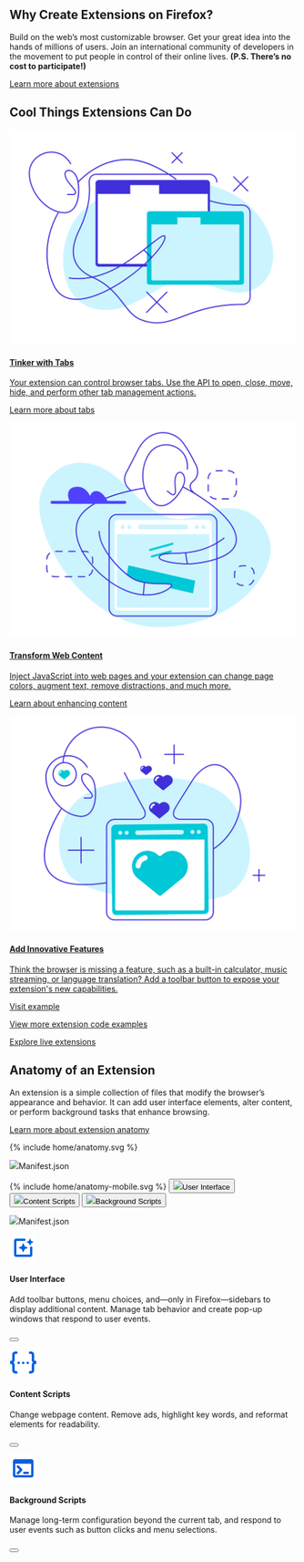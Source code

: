<!-- Section Intro -->
<div class="panel section-intro extra-space bg-dark">
<div class="grid-container grid-x grid-padding-x align-center">
<div class="cell small-12 medium-6 large-5" markdown="1">

## Why Create Extensions on&nbsp;Firefox?

</div>
<div class="cell small-12 medium-6 large-5" markdown="1">

Build on the web’s most customizable browser. Get your great idea into the hands of millions of users. Join an international community of developers in the movement to put people in control of their online lives. __(P.S. There’s no cost to participate!)__

[Learn more about extensions](https://developer.mozilla.org/en-US/docs/Mozilla/Add-ons/WebExtensions/What_are_WebExtensions)

</div>
</div>
</div>
<!-- END: Section Intro -->


<!-- Section Tiles -->
<div class="section-tiles bg-grey">
<div class="tiles-outside">
<div class="grid-container grid-x grid-padding-x align-center">
<div class="cell small-12 medium-8 large-6 text-center" markdown="1">

## Cool Things Extensions Can Do

</div>
</div>
</div>
<div class="tiles-container mobile-slider">
<div class="grid-container grid-x grid-padding-x align-center">

<!-- Tile 1 -->
<a href="https://developer.mozilla.org/en-US/docs/Mozilla/Add-ons/WebExtensions/Working_with_the_Tabs_API" class="cell small-12 large-4 tile tile-block-link">
<div class="block-link" markdown="1">

![Tinker with Tabs](assets/img/Tinker-with-Tabs.svg "Tinker with Tabs")

#### Tinker with Tabs

Your extension can control browser tabs. Use the API to open, close, move, hide, and perform other tab management actions.

<span class="block-link-inline">Learn more about tabs</span>

</div>
</a>
<!-- END: Tile 1 -->

<!-- Tile 2 -->
<a href="https://developer.mozilla.org/en-US/docs/Mozilla/Add-ons/WebExtensions/Content_scripts" class="cell small-12 large-4 tile tile-block-link">
<div class="block-link" markdown="1">

![Transform Web Content](assets/img/Transform-Web-Content.svg "Transform Web Content")

#### Transform Web Content

Inject JavaScript into web pages and your extension can change page colors, augment text, remove distractions, and much more.

<span class="block-link-inline">Learn about enhancing content</span>

</div>
</a>
<!-- END: Tile 2 -->

<!-- Tile 3 -->
<a href="https://developer.mozilla.org/en-US/docs/Mozilla/Add-ons/WebExtensions/user_interface" class="cell small-12 large-4 tile tile-block-link">
<div class="block-link" markdown="1">

![Add Innovative Features](assets/img/Add-Innovative-Features.svg "Add Innovative Features")

#### Add Innovative Features

Think the browser is missing a feature, such as a built-in calculator, music streaming, or language translation? Add a toolbar button to expose your extension's new capabilities.

<span class="block-link-inline">Visit example</span>

</div>
</a>
<!-- END: Tile 3 -->

</div>
</div>
<div class="tiles-outside">
<div class="grid-container grid-x grid-padding-x align-center">
<div class="cell small-12 medium-8 large-6 text-center" markdown="1">

[View more extension code examples](https://developer.mozilla.org/en-US/docs/Mozilla/Add-ons/WebExtensions/Examples)

[Explore live extensions](https://addons.mozilla.org)

</div>
</div>
</div>
</div>
<!-- END: Section Tiles -->


<!-- Section Anatomy of an Extension -->
<div class="section-anatomy panel bg-grey">
<div class="grid-container grid-x grid-padding-x align-center">
<div class="cell small-12 medium-6 large-5" markdown="1">

## Anatomy of an Extension

</div>
<div class="cell small-12 medium-6 large-5" markdown="1">
	
An extension is a simple collection of files that modify the browser’s appearance and behavior. It can add user interface elements, alter content, or perform background tasks that enhance browsing.

[Learn more about extension anatomy](https://developer.mozilla.org/en-US/docs/Mozilla/Add-ons/WebExtensions/Anatomy_of_a_WebExtension)

</div>
</div>
<div class="grid-container grid-x grid-padding-x align-center">
<div class="cell small-12 large-10">

<div class="anatomy-container">
	<div class="anatomy-illustration">
		{% include home/anatomy.svg %}
		<p class="manifest show-for-medium"><img src="{{ "/assets/img/icons/manifest.svg" | relative_url }}">Manifest.json</p>
	</div>
	<div id="anatomy-control" class="anatomy-description">
		{% include home/anatomy-mobile.svg %}
		<button class="popup-action" data-panel="anatomy-ui"><img src="{{ "/assets/img/icons/user-interface-link.svg" | relative_url }}">User Interface</button>
		<button class="popup-action" data-panel="anatomy-content"><img src="{{ "/assets/img/icons/content-script-link.svg" | relative_url }}">Content Scripts</button>
		<button class="popup-action" data-panel="anatomy-background"><img src="{{ "/assets/img/icons/background-scripts-link.svg" | relative_url }}">Background Scripts</button>
	</div>
	<p class="manifest show-for-small-only"><img src="{{ "/assets/img/icons/manifest.svg" | relative_url }}">Manifest.json</p>
</div>
<aside class="popup-panel" id="anatomy-ui" markdown="1">

![User Interface](assets/img/icons/user-interface.svg "User Interface")

#### User Interface

Add toolbar buttons, menu choices, and—only in Firefox—sidebars to display additional content. Manage tab behavior and create pop-up windows that respond to user events. 

<button class="close"></button>
</aside>
<aside class="popup-panel" id="anatomy-content" markdown="1">

![Content Scripts](assets/img/icons/content-script.svg "Content Scripts")

#### Content Scripts

Change webpage content. Remove ads, highlight key words, and reformat elements for readability.

<button class="close"></button>
</aside>
<aside class="popup-panel" id="anatomy-background" markdown="1">

![Background Scripts](assets/img/icons/background-scripts.svg "Background Scripts")

#### Background Scripts

Manage long-term configuration beyond the current tab, and respond to user events such as button clicks and menu selections.

<button class="close"></button>
</aside>

</div>
</div>
</div>
<!-- END: Section Anatomy of an Extension -->

